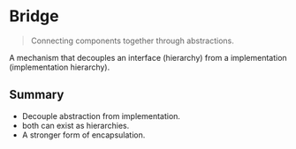 # Bridge

> Connecting components together through abstractions.

A mechanism that decouples an interface (hierarchy) from a implementation (implementation hierarchy).

## Summary

- Decouple abstraction from implementation.
- both can exist as hierarchies.
- A stronger form of encapsulation.
